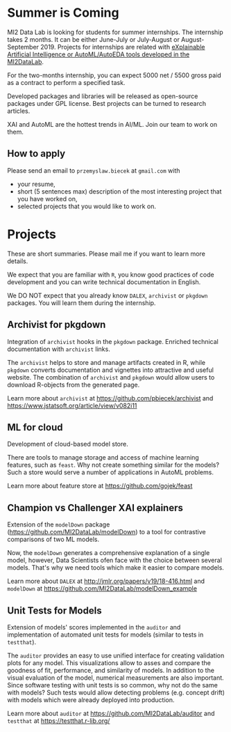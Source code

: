 # Summer is Coming

MI2 Data Lab is looking for students for summer internships.
The internship takes 2 months. It can be either June-July or July-August or August-September 2019.
Projects for internships are related with [eXplainable Artificial Intelligence or AutoML/AutoEDA tools developed in the MI2DataLab](https://github.com/ModelOriented/DrWhy/blob/master/README.md).

For the two-months internship, you can expect 5000 net / 5500 gross paid as a contract to perform a specified task.

Developed packages and libraries will be released as open-source packages under GPL license. Best projects can be turned to research articles.

XAI and AutoML are the hottest trends in AI/ML. Join our team to work on them.

## How to apply

Please send an email to `przemyslaw.biecek` at `gmail.com` with

-    your resume, 
-    short (5 sentences max) description of the most interesting project that you have worked on,
-    selected projects that you would like to work on.


# Projects

These are short summaries. Please mail me if you want to learn more details.

We expect that you are familiar with `R`, you know good practices of code development and you can write technical documentation in English.

We DO NOT expect that you already know `DALEX`, `archivist` or `pkgdown` packages. You will learn them during the internship. 



## Archivist for pkgdown

Integration of `archivist` hooks in the `pkgdown` package. Enriched technical documentation with `archivist` links.

The `archivist` helps to store and manage artifacts created in R, while `pkgdown` converts documentation and vignettes into attractive and useful website. The combination of `archivist` and `pkgdown` would allow users to download R-objects from the generated page.

Learn more about `archivist` at https://github.com/pbiecek/archivist and https://www.jstatsoft.org/article/view/v082i11

## ML for cloud

Development of cloud-based model store. 

There are tools to manage storage and access of machine learning features, such as `feast`. Why not create something similar for the models?  Such a store would serve a number of applications in AutoML problems.

Learn more about feature store at https://github.com/gojek/feast

## Champion vs Challenger XAI explainers

Extension of the `modelDown` package (https://github.com/MI2DataLab/modelDown) to a tool for contrastive comparisons of two ML models. 

Now, the `modelDown` generates a comprehensive explanation of a single model, however, Data Scientists ofen face with the choice between several models. That's why we need tools which make it easier to compare models.

Learn more about `DALEX` at http://jmlr.org/papers/v19/18-416.html and `modelDown` at https://github.com/MI2DataLab/modelDown_example

## Unit Tests for Models

Extension of models' scores implemented in the `auditor` and implementation of automated unit tests for models (similar to tests in `testthat`).

The `auditor` provides an easy to use unified interface for creating validation plots for any model. This visualizations allow to asses and compare the goodness of fit, performance, and similarity of models. In addition to the visual evaluation of the model, numerical measurements are also important. Since software testing with unit tests is so common, why not do the same with models? Such tests would allow detecting problems (e.g. concept drift) with models which were already deployed into production.

Learn more about `auditor` at https://github.com/MI2DataLab/auditor and `testthat` at https://testthat.r-lib.org/ 
